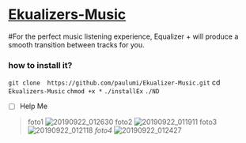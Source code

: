 
# [Ekualizers-Music](url)


#For the perfect music listening experience, Equalizer + will produce a smooth transition between tracks for you.


### how to install it?

`git clone  https://github.com/paulumi/Ekualizer-Music.git`
cd `Ekualizers-Music`
`chmod +x *`
`./installEx`
`./ND`

- [ ] Help Me
>foto1
![20190922_012630](https://user-images.githubusercontent.com/47181365/65377595-6d852600-dcd8-11e9-82d6-b8903ba08092.jpg)
>foto2
![20190922_011911](https://user-images.githubusercontent.com/47181365/65377596-6e1dbc80-dcd8-11e9-8efd-249867a5a00d.jpg)
>foto3
![20190922_012118](https://user-images.githubusercontent.com/47181365/65377597-6e1dbc80-dcd8-11e9-9054-1a28db752671.jpg)
>_foto4_
![20190922_012427](https://user-images.githubusercontent.com/47181365/65377598-6eb65300-dcd8-11e9-815f-b7079654d7bb.jpg)

